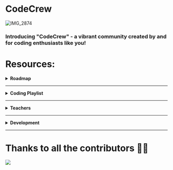 # CodeCrew
![IMG_2874](https://github.com/adityjoshi/CodeCrew/assets/111140014/8b32ed43-9659-42bf-a7db-e0075b40deb4)
### Introducing "CodeCrew" - a vibrant community created by and for coding enthusiasts like you!

# Resources:

<details>
	<summary> <strong> Roadmap </strong> </summary>	

---
##### Functions:

1. <a href="https://github.com/adityjoshi/CodeCrew/blob/main/FirstYearRoadmap.md">FirstYearRoadmap</a>:It contains all the topics thst you should focus in your first year.
---
</details>
<hr>
<details>
<summary> <strong> Coding Playlist </strong> </summary>	

---

##### Java:

1. [`JAVA`](https://youtube.com/playlist?list=PL9gnSGHSqcnr_DxHsP7AW9ftq0AtAyYqJ):JAVA + DSA (Highly Recommended)
2. [`JAVA`](https://youtube.com/playlist?list=PLxgZQoSe9cg00xyG5gzb5BMkOClkch7Gr): College Wallah (JAVA + DSA)
3. [`JAVA`](https://youtube.com/playlist?list=PLu0W_9lII9agS67Uits0UnJyrYiXhDS6q):Code With Harry 

---
---

##### C++:

1. [`C++`](https://youtube.com/playlist?list=PL9gnSGHSqcnr_DxHsP7AW9ftq0AtAyYqJ):C++ + DSA 
2. [`C++`](https://youtu.be/8jLOx1hD3_o): FreeCodeCamp (C++ + OOP)
3. [`C++`](https://www.youtube.com/@takeUforward):Striver(🚀) 

---
</details>
<hr>
<details>
<summary> <strong> Teachers </strong> </summary>
<details>
<summary>Cse Core</summary>

- Maths
    - Dhondu Harish Babu
    - Rabia
- Fundamentals Of AI & ML
    - Praveen Lalwani 
    - Pooja
- English
  - Ravi Bhatt
  - Vinod Bhatt
  - Anita Yadav
- Physics
  - Pradeep Kumar Kashyap
  - Ashok Kumar Barar
- Technological Entrepreneurship 
  - Bhavna Bhagerwal
  </details>
  <hr>
  <details>
<summary>Cse AI & ML </summary>

- Maths
    - Dhondu Harish Babu
    - Rabia
- Fundamentals Of AI & ML
    - Praveen Lalwani 
    - Pooja
- English
  - Ravi Bhatt
  - Vinod Bhatt
  - Anita Yadav
- Physics
  - Pradeep Kumar Kashyap
  - Ashok Kumar Barar
- Technological Entrepreneurship 
  - Bhavna Bhagerwal
    </details>
    <hr>
<details>
<summary>Cse Cyber</summary>

- Maths
    - Dhondu Harish Babu
    - Rabia
- Fundamentals Of AI & ML
    - Praveen Lalwani 
    - Pooja
- English
  - Ravi Bhatt
  - Vinod Bhatt
  - Anita Yadav
- Physics
  - Pradeep Kumar Kashyap
  - Ashok Kumar Barar
- Technological Entrepreneurship 
  - Bhavna Bhagerwal
    </details>
    <hr>
  <details>
<summary>Cse Education </summary>

- Maths
    - Dhondu Harish Babu
    - Rabia
- Fundamentals Of AI & ML
    - Praveen Lalwani 
    - Pooja
- English
  - Ravi Bhatt
  - Vinod Bhatt
  - Anita Yadav
- Physics
  - Pradeep Kumar Kashyap
  - Ashok Kumar Barar
- Technological Entrepreneurship 
  - Bhavna Bhagerwal
    </details>
</details>
<hr>
<details>
	<summary> <strong> Development </strong> </summary>	

---
##### Functions:

1. [`Web Development`](https://github.com/adityjoshi/CodeCrew/blob/main/Dev/Web%20Development.md):Resources for both backend and frontend
2. [`Android`](https://github.com/adityjoshi/CodeCrew/blob/main/Dev/android.md): Resources for android 
3. [`Cyber`](https://github.com/adityjoshi/CodeCrew/blob/main/Dev/cyber.md):Resources for cyber.
---

</details>
<hr>

# Thanks to all the contributors 🫶🏻

<a href = "https://github.com/adityjoshi/codecreww/graphs/contributors">
  <img src = "https://contrib.rocks/image?repo=adityjoshi/codecrew"/>
</a>

